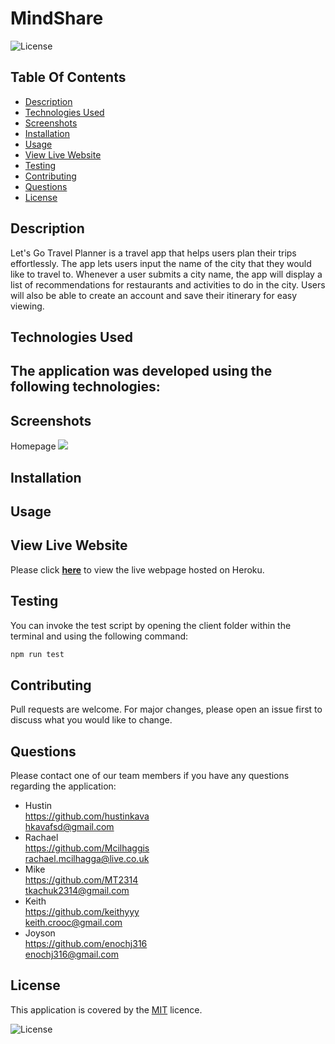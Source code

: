 # MindShare

![License](https://img.shields.io/badge/License%3A-MIT-darkgreen.svg)

## Table Of Contents
  - [Description](#description)
  - [Technologies Used](#technologies-used)
  - [Screenshots](#screenshots)
  - [Installation](#installation)
  - [Usage](#usage)
  - [View Live Website](#view-live-website)
  - [Testing](#testing)
  - [Contributing](#contributing)
  - [Questions](#questions)
  - [License](#license)

## Description
Let's Go Travel Planner is a travel app that helps users plan their trips effortlessly. The app lets users input the name of the city that they would like to travel to. Whenever a user submits a city name, the app will display a list of recommendations for restaurants and activities to do in the city. Users will also be able to create an account and save their itinerary for easy viewing.

## Technologies Used

The application was developed using the following technologies:
- 

## Screenshots

Homepage 
![](insertpics)


## Installation


## Usage


## View Live Website  
Please click **[here](https://guarded-dusk-24354.herokuapp.com/)** to view the live webpage hosted on Heroku.

## Testing

You can invoke the test script by opening the client folder within the terminal and using the following command: 

```bash
npm run test 
```

## Contributing

Pull requests are welcome. For major changes, please open an issue first to discuss what you would like to change.

## Questions

Please contact one of our team members if you have any questions regarding the application:

- Hustin <br />
https://github.com/hustinkava <br />
hkavafsd@gmail.com <br />
- Rachael <br />
https://github.com/Mcilhaggis <br />
rachael.mcilhagga@live.co.uk <br />
- Mike <br />
https://github.com/MT2314 <br />
tkachuk2314@gmail.com <br />
- Keith <br />
https://github.com/keithyyy <br />
keith.crooc@gmail.com <br />
- Joyson <br />
https://github.com/enochj316 <br />
enochj316@gmail.com <br />


## License

This application is covered by the [MIT](https://choosealicense.com/licenses/mit/) licence.

![License](https://img.shields.io/badge/License%3A-MIT-darkgreen.svg)
